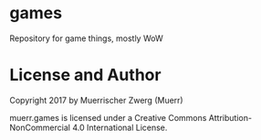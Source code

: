 # games
Repository for game things, mostly WoW

# License and Author

Copyright 2017 by Muerrischer Zwerg (Muerr)

muerr.games is licensed under a Creative Commons Attribution-NonCommercial 4.0 International License.
